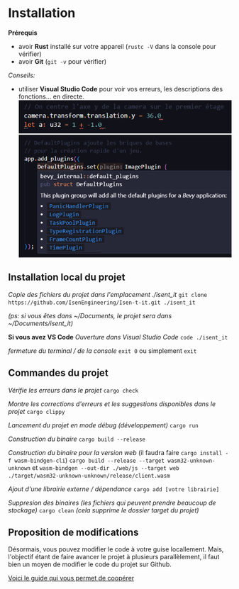 # Installation

**Prérequis**
* avoir **Rust** installé sur votre appareil (`rustc -V` dans la console pour vérifier)
* avoir **Git** (`git -v` pour vérifier)

*Conseils:*
* utiliser **Visual Studio Code** pour voir vos erreurs, les descriptions des fonctions... en directe.
![ide](./assets/erreur_ide.png)
![ide](./assets/desc_ide.png)

## Installation local du projet

*Copie des fichiers du projet dans l'emplacement ./isent_it*
`git clone https://github.com/IsenEngineering/Isen-t-it.git ./isent_it`

*(ps: si vous êtes dans ~/Documents, le projet sera dans ~/Documents/isent_it)*

**Si vous avez VS Code**
*Ouverture dans Visual Studio Code*
`code ./isent_it`

*fermeture du terminal / de la console*
`exit 0` ou simplement `exit`

## Commandes du projet

*Vérifie les erreurs dans le projet*
`cargo check`

*Montre les corrections d'erreurs et les suggestions disponibles dans le projet*
`cargo clippy`

*Lancement du projet en mode débug (développement)*
`cargo run` 

*Construction du binaire*
`cargo build --release`


*Construction du binaire pour la version web*
(il faudra faire `cargo install -f wasm-bindgen-cli`)
`cargo build --release --target wasm32-unknown-unknown`
et `wasm-bindgen --out-dir ./web/js --target web ./target/wasm32-unknown-unknown/release/client.wasm`

*Ajout d'une librairie externe / dépendance*
`cargo add [votre librairie]`

*Suppresion des binaires (les fichiers qui peuvent prendre beaucoup de stockage)*
`cargo clean` *(cela supprime le dossier target du projet)*

## Proposition de modifications

Désormais, vous pouvez modifier le code à votre guise locallement.
Mais, l'objectif étant de faire avancer le projet à plusieurs parallèlement, il faut bien un moyen de modifier le code du projet sur Github.

[Voici le guide qui vous permet de coopérer](./organisation.md)